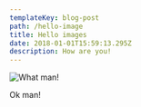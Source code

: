 ```yaml
---
templateKey: blog-post
path: /hello-image
title: Hello images
date: 2018-01-01T15:59:13.295Z
description: How are you!
---
```

![What man!](/img/abc.png)

Ok man!
